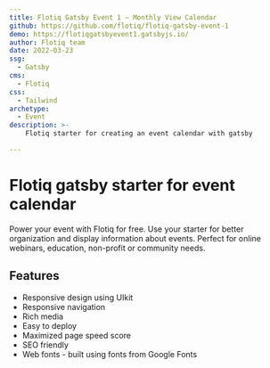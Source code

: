 ```yaml
---
title: Flotiq Gatsby Event 1 – Monthly View Calendar
github: https://github.com/flotiq/flotiq-gatsby-event-1
demo: https://flotiqgatsbyevent1.gatsbyjs.io/
author: Flotiq team
date: 2022-03-23
ssg:
  - Gatsby
cms:
  - Flotiq
css:
  - Tailwind
archetype:
  - Event
description: >-
    Flotiq starter for creating an event calendar with gatsby

---
```


# Flotiq gatsby starter for event calendar

Power your event with Flotiq for free. Use your starter for better organization and display information about events. Perfect for online webinars, education, non-profit or community needs.

## Features

* Responsive design using UIkit
* Responsive navigation
* Rich media
* Easy to deploy
* Maximized page speed score
* SEO friendly
* Web fonts - built using fonts from Google Fonts 
